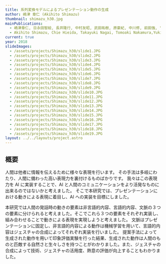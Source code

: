 ```yaml
---
title: 系列変換モデルによるプレゼンテーション動作の生成
author: 嶋津 章仁 (Akihito Shimazu)
thumbnail: shimazu_h30.jpg
mainPublications:
  - 嶋津章仁, 日永田智絵, 長井隆行, 中村友昭, 武田祐樹, 原豪紀, 中川修, 前田強, "系列変換モデルを用いたプレゼンテーション動作の生成", 人工知能学会全国大会, 2G1-03, 2018.6.6, 鹿児島
  - Akihito Shimazu, Chie Hieida, Takayuki Nagai, Tomoaki Nakamura,Yuki Takeda, Takenori Hara, Osamu Nakagawa, Tsuyoshi Maeda, "Generation of Gestures During Presentation for Humanoid Robots," IEEE International Conference on Robot and Human Interactive Communication, pp.961-968, Nanjing, China, August 27-31, 2018
current: true
year: 2018
slideImages:
  - /assets/projects/Shimazu_h30/slide1.JPG
  - /assets/projects/Shimazu_h30/slide2.JPG
  - /assets/projects/Shimazu_h30/slide3.JPG
  - /assets/projects/Shimazu_h30/slide4.JPG
  - /assets/projects/Shimazu_h30/slide5.JPG
  - /assets/projects/Shimazu_h30/slide6.JPG
  - /assets/projects/Shimazu_h30/slide7.JPG
  - /assets/projects/Shimazu_h30/slide8.JPG
  - /assets/projects/Shimazu_h30/slide9.JPG
  - /assets/projects/Shimazu_h30/slide10.JPG
  - /assets/projects/Shimazu_h30/slide11.JPG
  - /assets/projects/Shimazu_h30/slide12.JPG
  - /assets/projects/Shimazu_h30/slide13.JPG
  - /assets/projects/Shimazu_h30/slide14.JPG
  - /assets/projects/Shimazu_h30/slide15.JPG
  - /assets/projects/Shimazu_h30/slide16.JPG
  - /assets/projects/Shimazu_h30/slide17.JPG
  - /assets/projects/Shimazu_h30/slide18.JPG
  - /assets/projects/Shimazu_h30/slide19.JPG
layout: ../../layouts/project.astro
---
```


## 概要

人間は他者に情報を伝えるために様々な表現を行います。 その手法は多岐にわたり、人間に備わった高い表現力を裏付けるものばかりです。 我々はこの表現力を AI に実装することで、AI と人間のコミュニケーションをより活発なものに出来るのではないかと考えました。 そこで本研究では、プレゼンテーションにおける動きによる表現に着目し、AI への実装を目標にしました。

本研究では人間の発話時の動きの要素は非言語的内容、言語的内容、文脈の３つの要素に分けられると考えました。そこでこれら３つの要素をそれぞれ実装し、組み合わせることで動きによる表現を実現しようと考えました。 文脈はプレゼンテーションに固定し、非言語的内容による動作は機械学習を用いて、言語的内容はジェスチャの合成によってそれぞれ実装を行いました。 提案手法によって生成された動作を用いて印象評価実験を行った結果、生成された動作は人間のものと匹敵する自然さと生々しさを持つことがわかりました。また、ジェスチャの合成によって技術、ジェスチャの活用度、熱意の評価が向上することもわかりました。
